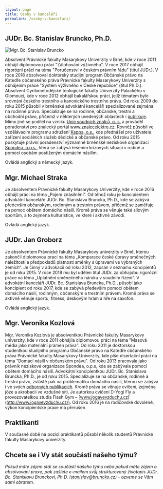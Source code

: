 ```yaml
---
layout: page
title: Osoby v kanceláři
permalink: /osoby-v-kancelari/
---
```


## JUDr. Bc. Stanislav Bruncko, Ph.D.


![Mgr. Bc. Stanislav Bruncko]({{site.baseurl}}/www/img/SB.jpg)

Absolvent Právnické fakulty Masarykovy Univerzity v Brně, kde v roce 2011 obhájil diplomovou práci "Zálohování výživného". V roce 2017 obhájil rigorózní práci na téma "Poručenství v českém právním řádu" (titul JUDr.). V roce 2018 absolvoval doktorský studijní program Občanské právo na Katedře občanského práva Právnické fakulty Masarykovy Univerzity s obhájením práce "Systém výživného v České republice" (titul Ph.D.).
Absolvent Cyrilometodějské teologické fakulty Univerzity Palackého v Olomouci, kde v roce 2012 obhájil bakalářskou práci, jejíž tématem bylo srovnání českého trestního a kanonického trestního práva.
Od roku 2009 do roku 2015 působil v brněnské advokátní kanceláři specializované zejména na rodinné právo.
Specializuje se na rodinné, občanské, trestní a obchodní právo, přičemž v některých uvedených oblastech i [publikuje]({{site.baseurl}}/publikacni-cinnost#bruncko).
Mimo jiné se podílel na vzniku [Unie soudních znalců, o. s.](http://uniesoudnichznalcu.cz/) a prováděl poradenství pro znalecký portál www.znalecelektro.cz. Rovněž působil ve vzdělávacím programu sdružení [Kappa, o.s.](http://www.kappa-help.cz/), kde přednášel pro uživatele zařízení sociálních služeb dědické a občanské právo. Od roku 2015 poskytuje právní poradenství významné brněnské neziskové organizaci [Spondea, o.p.s.](https://www.spondea.cz/), která se zabývá řešením krizových situací v rodině a pomocí osobám postiženým domácím násilím.

Ovládá anglický a německý jazyk.



## Mgr. Michael Straka 
Je absolventem Právnické fakulty Masarykovy Univerzity, kde v roce 2016 obhájil práci na téma „Pojem znásilnění“. Od téhož roku je koncipientem advokátní kanceláře JUDr. Bc. Stanislava Bruncka, Ph.D., kde se zabývá především občanským, rodinným a trestním právem, přičemž se zaměřuje na pomoc obětem domácího násilí. Kromě práva se věnuje také silovým sportům, a to zejména kulturistice, ve které i aktivně závodí. 

Ovládá anglický jazyk.


## JUDr. Jan Groborz 
Je absolventem Právnické fakulty Masarykovy univerzity v Brně, kterou zakončil diplomovou prací na téma „Komparace české úpravy směnečných náležitostí a předpokladů platnosti směnky s úpravami ve vybraných zemích“. Je činný v advokacii od roku 2012, zapsán v seznamu koncipientů je od roku 2015. V roce 2018 mu byl udělen titul JUDr. za obhajobu rigorózní práce na téma „Uplatnění směnečného nároku v soudním řízení“. V advokátní kanceláři JUDr. Bc. Stanislava Bruncka, Ph.D., působí jako koncipient od roku 2017, kde se zabývá především pomocí obětem domácího násilí, rodinným, občanským a trestním právem.
Kromě práva se aktivně věnuje sportu, fitness, deskovým hrám a hře na saxofon.

Ovládá anglický jazyk.


## Mgr. Veronika Kozlová 
Mgr. Veronika Kozlová je absolventkou Právnické fakulty Masarykovy univerzity, kde v roce 2011 obhájila diplomovou práci na téma "Masová média jako materiální pramen práva". Od roku 2011 je doktorskou studentkou studijního programu Občanské právo na Katedře občanského práva Právnické fakulty Masarykovy Univerzity, kde píše disertační práci na téma "Domácí násilí v občanském právu".
Od roku 2013 pracovala jako právník neziskové organizace Spondea, o.p.s, kde se zabývala pomocí obětem domácího násilí.
Advokátní koncipientkou JUDr. Bc. Stanislava Bruncka, Ph.D., je od roku 2015. Specializuje se na občanské, rodinné a trestní právo, zvláště pak na problematiku domácího násilí, kterou se zabývá i ve svých [odborných publikacích]({{site.baseurl}}/publikacni-cinnost#kozlova).
Kromě práva se věnuje cvičení, zejména józe a akrobacii ve vzdušné síti. Je autorkou cvičení D-Yogi Fly a provozovatelkou studia Flash Gym – [www.jogavevzduchu.cz](http://www.jogavevzduchu.cz/).
Od roku 2016 je na rodičovské dovolené, výkon koncipientské praxe má přerušen.


## Praktikanti
V současné době na pozici praktikantů působí několik studentů Právnické fakulty Masarykovy univerzity.
 

## Chcete se i Vy stát součástí našeho týmu?
_Pokud máte zájem stát se součástí našeho týmu nebo pokud máte zájem o absolvování praxe, pak zašlete e-mailem svůj strukturovaný životopis JUDr. Bc. Stanislavu Brunckovi, Ph.D. ([stanislav@bruncko.cz](mailto:stanislav@bruncko.cz)) - ozveme se Vám sami obratem._

